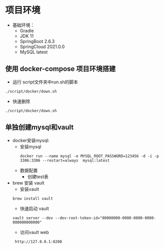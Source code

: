# 项目环境
* 基础环境：
  * Gradle
  * JDK 11
  * SpringBoot 2.6.3
  * SpringCloud 2021.0.0
  * MySQL latest

## 使用 docker-compose 项目环境搭建
* 运行 script文件夹中run.sh的脚本
```shell
./script/docker/down.sh
```
* 快速删除
```shell
./script/docker/down.sh
```

## 单独创建mysql和vault

* docker安装mysql:
  * 安装mysql
    ```shell
    docker run --name mysql -e MYSQL_ROOT_PASSWORD=123456 -d -i -p 3306:3306 --restart=always  mysql:latest
    ```
  * 数据配置
    * 创建test表
* brew 安装 vault
  * 安装vault
  ```shell
  brew install vault
  ```
  * 快速启动 vault
  ```shell
  vault server --dev --dev-root-token-id="00000000-0000-0000-0000-000000000000"
  ```
  * 访问vault web
  ```
   http://127.0.0.1:8200
  ```
  